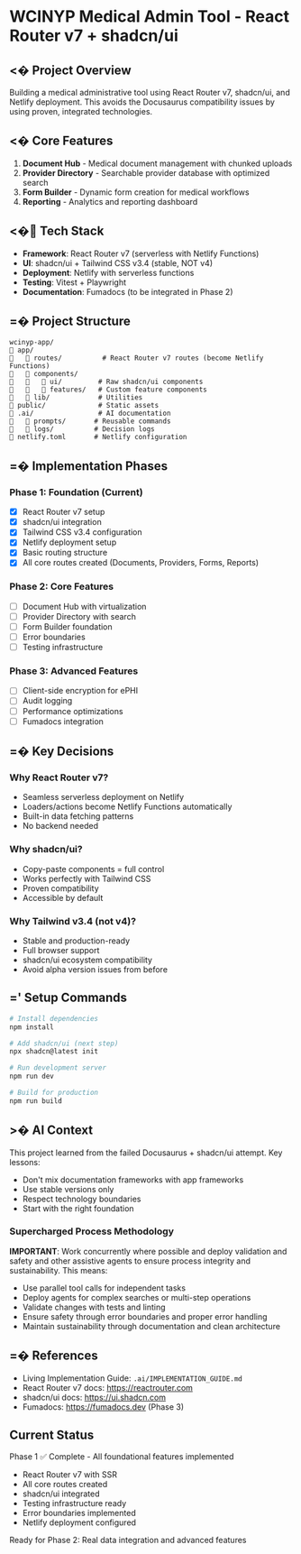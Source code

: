 # WCINYP Medical Admin Tool - React Router v7 + shadcn/ui

## <� Project Overview
Building a medical administrative tool using React Router v7, shadcn/ui, and Netlify deployment. This avoids the Docusaurus compatibility issues by using proven, integrated technologies.

## <� Core Features
1. **Document Hub** - Medical document management with chunked uploads
2. **Provider Directory** - Searchable provider database with optimized search
3. **Form Builder** - Dynamic form creation for medical workflows
4. **Reporting** - Analytics and reporting dashboard

## <� Tech Stack
- **Framework**: React Router v7 (serverless with Netlify Functions)
- **UI**: shadcn/ui + Tailwind CSS v3.4 (stable, NOT v4)
- **Deployment**: Netlify with serverless functions
- **Testing**: Vitest + Playwright
- **Documentation**: Fumadocs (to be integrated in Phase 2)

## =� Project Structure
```
wcinyp-app/
   app/
      routes/          # React Router v7 routes (become Netlify Functions)
      components/      
         ui/         # Raw shadcn/ui components
         features/   # Custom feature components
      lib/            # Utilities
   public/             # Static assets
   .ai/                # AI documentation
      prompts/       # Reusable commands
      logs/          # Decision logs
   netlify.toml       # Netlify configuration
```

## =� Implementation Phases

### Phase 1: Foundation (Current)
- [x] React Router v7 setup
- [x] shadcn/ui integration
- [x] Tailwind CSS v3.4 configuration
- [x] Netlify deployment setup
- [x] Basic routing structure
- [x] All core routes created (Documents, Providers, Forms, Reports)

### Phase 2: Core Features
- [ ] Document Hub with virtualization
- [ ] Provider Directory with search
- [ ] Form Builder foundation
- [ ] Error boundaries
- [ ] Testing infrastructure

### Phase 3: Advanced Features
- [ ] Client-side encryption for ePHI
- [ ] Audit logging
- [ ] Performance optimizations
- [ ] Fumadocs integration

## =� Key Decisions

### Why React Router v7?
- Seamless serverless deployment on Netlify
- Loaders/actions become Netlify Functions automatically
- Built-in data fetching patterns
- No backend needed

### Why shadcn/ui?
- Copy-paste components = full control
- Works perfectly with Tailwind CSS
- Proven compatibility
- Accessible by default

### Why Tailwind v3.4 (not v4)?
- Stable and production-ready
- Full browser support
- shadcn/ui ecosystem compatibility
- Avoid alpha version issues from before

## =' Setup Commands
```bash
# Install dependencies
npm install

# Add shadcn/ui (next step)
npx shadcn@latest init

# Run development server
npm run dev

# Build for production
npm run build
```

## >� AI Context
This project learned from the failed Docusaurus + shadcn/ui attempt. Key lessons:
- Don't mix documentation frameworks with app frameworks
- Use stable versions only
- Respect technology boundaries
- Start with the right foundation

### Supercharged Process Methodology
**IMPORTANT**: Work concurrently where possible and deploy validation and safety and other assistive agents to ensure process integrity and sustainability. This means:
- Use parallel tool calls for independent tasks
- Deploy agents for complex searches or multi-step operations
- Validate changes with tests and linting
- Ensure safety through error boundaries and proper error handling
- Maintain sustainability through documentation and clean architecture

## =� References
- Living Implementation Guide: `.ai/IMPLEMENTATION_GUIDE.md`
- React Router v7 docs: https://reactrouter.com
- shadcn/ui docs: https://ui.shadcn.com
- Fumadocs: https://fumadocs.dev (Phase 3)

## Current Status
Phase 1 ✅ Complete - All foundational features implemented
- React Router v7 with SSR
- All core routes created
- shadcn/ui integrated
- Testing infrastructure ready
- Error boundaries implemented
- Netlify deployment configured

Ready for Phase 2: Real data integration and advanced features